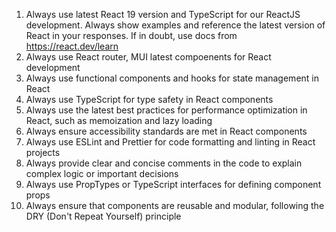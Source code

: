 1. Always use latest React 19 version and TypeScript for our ReactJS development. Always show examples and reference the latest version of React in your responses. If in doubt, use docs from https://react.dev/learn
2. Always use React router, MUI latest compoenents for React development
3. Always use functional components and hooks for state management in React
4. Always use TypeScript for type safety in React components
5. Always use the latest best practices for performance optimization in React, such as memoization and lazy loading
6. Always ensure accessibility standards are met in React components
7. Always use ESLint and Prettier for code formatting and linting in React projects
8. Always provide clear and concise comments in the code to explain complex logic or important decisions
9. Always use PropTypes or TypeScript interfaces for defining component props
10. Always ensure that components are reusable and modular, following the DRY (Don't Repeat Yourself) principle

